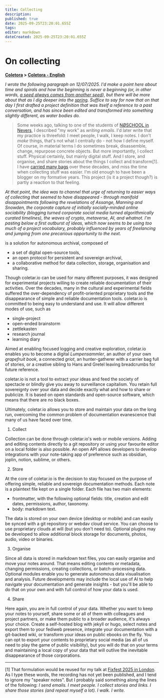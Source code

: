 ```yaml
---
title: Collecting
description: 
published: true
date: 2025-09-25T23:20:01.655Z
tags: 
editor: markdown
dateCreated: 2025-09-25T23:20:01.655Z
---
```


# On collecting

**[Coletora](/projetos/coletora) > [Coletora - English](/projetos/coletora/en)**

*I wrote the following paragraph on 12/07/2025. I'd make a point here about time and spirals and how the beginning is never a beginning (or, in other words, [a seed always comes from another seed](https://semente.de)), but there will be more about that as I dig deeper into the [spring](/projetos/coletora/en/en/spring). Suffice to say for now that on that day I first drafted a project definition that was itself a reference to a past conversation, and has since been edited and transformed into something slightly different, as water bodies do.*

> Some weeks ago, talking to one of the students of [NØSCHOOL in Nevers](https://noschoolnevers.com/), I described "my work" as *writing emails*. I'd later write that my practice is threefold: I meet people, I walk, I keep notes. I don't _make_ things, that's not what I centrally do - not how I define myself. Of course, in material terms I do sometimes break, disassemble, change, repurpose concrete objects. But more importantly, I collect stuff. Physical certainly, but mainly digital stuff. And I store, and organise, and share stories about the things I collect and transform[1]. I have [carried many bags](https://theanarchistlibrary.org/mirror/u/uk/ursula-k-le-guin-the-carrier-bag-theory-of-fiction.pdf) over these decades, and miss the time when collecting stuff was easier. I'm old enough to have been a blogger on my formative years. This project (is it a project though?) is partly a reaction to that feeling.

*At that point, the idea was to channel that urge of returning to easier ways of collecting that seemed to have disappeared - through manifold disappointments following the revelations of Assange, Manning and Snowden, the corporate capture of initially socially-minded online sociability (blogging turned corporate social media turned algorithmically curated timelines), the waves of crypto, metaverse, AI, and whatnot. I'm pasting below a first outburst of ideas, which now seems to be using too much of a project vocabulary, probably influenced by years of freelancing and jumping from one precarious opportunity to the next.*

 is a solution for autonomous archival, composed of 

- a set of digital open-source tools,
- an open protocol for persistent and sovereign archival,
- a collaborative method for data collection, storage, organisation and sharing.

Though coletar.io can be used for many different purposes, it was designed for experimental projects willing to create reliable documentation of their activities. Over the decades, many in the cultural and experimental fields suffered the over-dependency of profit-oriented proprietary tools and the disappearance of simple and reliable documentation tools. coletar.io is committed to being easy to understand and use. It will allow different modes of use, such as

- single-project
- open-ended brainstorm
- zettlekasten
- research journal
- learning diary

Aimed at enabling focused logging and creative exploration, coletar.io enables you to become a digital _Lumpensammler_, an author of your own _grapefruit book_, a connected _griot_, an hunter-gatherer with a carrier bag full of stories, or a creative sibling to Hans and Gretel leaving breadcrumbs for future reference.

coletar.io is not a tool to extract your ideas and feed the society of spectacle or blindly give you away to surveillance capitalism. You retain full sovereignty over your data and decide exactly what and how to share or publicize. It is based on open standards and open-source software, which means that there are no black boxes.

Ultimately, coletar.io allows you to store and maintain your data on the long run, overcoming the common problem of documentation evanescence that many of us have faced over time.

1. Collect

Collection can be done through coletar.io's web or mobile versions. Adding and editing contents directly to a git repository or using your favourite editor on a local folder is also possible. An open API allows developers to develop integrations with your note-taking app of preference such as obsidian, joplin, notion, sublime, or others. 

2. Store

At the core of coletar.io is the decision to stay focused on the purpose of offering simple, reliable and sovereign documentation methods. Each note is a plaintext file kept on a single folder. Each file has two main elements:

- frontmatter, with the following optional fields: title, creation and edit dates, permissions, author, taxonomy.
- body: markdown text.

The data is stored on your own device (desktop or mobile) and can easily be synced with a git repository or webdav cloud service. You can choose to use proprietary clouds at will (but you don't need to). Optional plugins may be developed to allow additional block storage for documents, photos, audio, video or binaries.

3. Organise

Since all data is stored in markdown text files, you can easily organise and move your notes around. That means editing contents or metadata, changing permissions, creating collections, or batch-processing data. Optional modules enable you to generate autonomous data visualisation and analysis. Future developments may include the local use of AI to help navigate your documentation and generate insights - but you'll be able to do that on your own and with full control of how your data is used.

4. Share

Here again, you are in full control of your data. Whether you want to keep your notes to yourself, share some or all of them with colleagues and project partners, or make them public to a broader audience, it's always your choice. Create a self-hosted blog with jekyll or hugo, select notes and export them to your fediweb presence, integrate your documentation with a git-backed wiki, or transform your ideas on public ebooks on the fly. You can opt to export your contents to proprietary social media (as all of us need to play the game of public visibility), but you will do that on your terms and maintaining a local copy of your data that will outlive the inevitable disappearance of those corporations.


---

[1] That formulation would be reused for my talk at [Fixfest 2025 in London](https://fixfest.therestartproject.org/fixfest-2025). As I type these words, the recording has not yet been published, and I tend to ignore my "speaker notes". But I probably said something along the lines of the following: *I send emails. I meet people. I collect stories and links. I share those stories (and repeat myself a lot). I walk. I write.*
